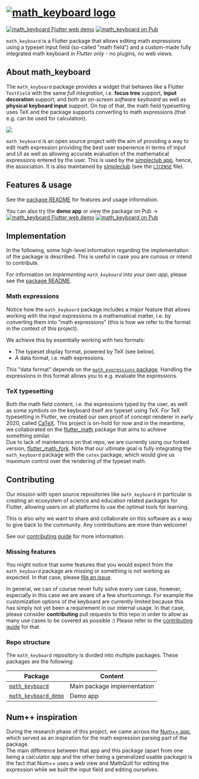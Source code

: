 # [![math_keyboard logo][logo]][demo]

[![math_keyboard Flutter web demo][demo shield]][demo]
[![math_keyboard on Pub][pub shield]][pub]

`math_keyboard` is a Flutter package that allows editing math expressions using a typeset input
field (so-called "math field") and a custom-made fully integrated math keyboard in _Flutter only_ -
no plugins, no web views.

## About math_keyboard

The `math_keyboard` package provides a widget that behaves like a Flutter `TextField` with the same
_full integration_, i.e. **focus tree** support, **input decoration** support, and both an
_on-screen software keyboard_ as well as **physical keyboard input** support. On top of that, the
math field typesetting uses TeX and the package supports converting to math expressions (that e.g.
can be used for calculation).

[![](https://i.imgur.com/FYl1TqF.png)][demo]

`math_keyboard` is an open source project with the aim of providing a way to edit math expression
providing the best user experience in terms of input and UI as well as allowing accurate evaluation
of the mathematical expressions entered by the user. This is used by the
[simpleclub app][simpleclub], hence, the association. It is also maintained by [simpleclub]
(see the [`LICENSE`][license] file).

## Features & usage

See the [package README][package readme] for features and usage information.

You can also try the **demo app** or view the package on Pub →
[![math_keyboard Flutter web demo][demo shield]][demo]
[![math_keyboard on Pub][pub shield]][pub]

## Implementation

In the following, some high-level information regarding the implementation of the package is
described. This is useful in case you are curious or intend to contribute.

For information on *implementing `math_keyboard` into your own app*, please see the
[package README][pub].

### Math expressions

Notice how the `math_keyboard` package includes a major feature that allows working with the input
expressions in a mathematical matter, i.e. by converting them into "math expressions" (this is how
we refer to the format in the context of this project).

We achieve this by essentially working with two formats:

* The typeset display format, powered by TeX (see below).
* A data format, i.e. math expressions.

This "data format" depends on the [`math_expressions` package][math_expressions]. Handling the
expressions in this format allows you to e.g. evaluate the expressions.

### TeX typesetting

Both the math field content, i.e. the expressions typed by the user, as well as some symbols on the
keyboard itself are typeset using TeX. For TeX typesetting in Flutter, we created our own proof of
concept renderer in early 2020, called [CaTeX][catex]. This project is on-hold for now and in the
meantime, we collaborated on the [flutter_math] package that aims to achieve something similar.  
Due to lack of maintenance on that repo, we are currently using our forked version,
[flutter_math_fork]. Note that our ultimate goal is fully integrating the `math_keyboard` package
with the `catex` package, which would give us maximum control over the rendering of the typeset math.

## Contributing

Our mission with open source repositories like `math_keyboard` in particular is creating an
ecosystem of science and education related packages for Flutter, allowing users on all platforms to
use the optimal tools for learning.

This is also why we want to share and collaborate on this software as a way to give back to the
community. Any contributions are more than welcome!

See our [contributing guide][contributing] for more information.

### Missing features

You might notice that some features that you would expect from the `math_keyboard` package are
missing or something is not working as expected. In that case, please [file an issue][issues].

In general, we can of course never fully solve every use case, however, especially in this case we
are aware of a few shortcomings. For example the customization options of the keyboard are currently
limited because this has simply not yet been a requirement in our internal usage. In that case,
please consider **contributing** pull requests to this repo in order to allow as many use cases
to be covered as possible :) Please refer to the [contributing guide][contributing] for that.

### Repo structure

The `math_keyboard` repository is divided into multiple packages. These packages are the following:

| Package                                                                                           | Content                     |
| --------------------------------------------------------------------------------------------------| --------------------------- |
| [`math_keyboard`](https://github.com/simpleclub/math_keyboard/tree/main/math_keyboard)            | Main package implementation |
| [`math_keyboard_demo`](https://github.com/simpleclub/math_keyboard/tree/main/math_keyboard_demo)  | Demo app                    |

## Num++ inspiration

During the research phase of this project, we came across the [Num++ app][numpp], which served as
an inspiration for the math expression parsing part of the package.  
The main difference between that app and this package (apart from one being a calculator app and the
other being a generalized usable package) is the fact that Num++ uses a web view and MathQuill for
editing the expression while we built the input field and editing ourselves.

[logo]: https://user-images.githubusercontent.com/19204050/120233118-9cd98d80-c244-11eb-8e7e-05ede431c60f.png
[simpleclub]: https://github.com/simpleclub
[demo]: https://simpleclub.github.io/math_keyboard
[demo shield]: https://img.shields.io/badge/math_keyboard-demo-FFC107
[pub shield]: https://img.shields.io/pub/v/math_keyboard.svg
[pub]: https://pub.dev/packages/math_keyboard
[example]: https://github.com/simpleclub/math_keyboard/tree/main/math_keyboard/example
[contributing]: https://github.com/simpleclub/math_keyboard/blob/main/CONTRIBUTING.md
[issues]: https://github.com/simpleclub/math_keyboard/issues
[license]: https://github.com/simpleclub/math_keyboard/blob/main/LICENSE
[package readme]: https://github.com/simpleclub/math_keyboard/tree/main/math_keyboard
[catex]: https://github.com/simpleclub/CaTeX
[flutter_math]: https://github.com/znjameswu/flutter_math
[flutter_math_fork]: https://github.com/simpleclub-extended/flutter_math_fork
[math_expressions]: https://pub.dev/packages/math_expressions
[numpp]: https://github.com/DylanXie123/Num-Plus-Plus
